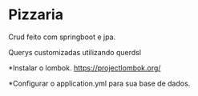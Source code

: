 # Pizzaria

Crud feito com springboot e jpa.

Querys customizadas utilizando querdsl

*Instalar o lombok. https://projectlombok.org/

*Configurar o application.yml para sua base de dados.
